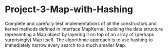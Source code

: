 # Project-3-Map-with-Hashing

Complete and carefully test implementations of all the constructors and kernel methods defined in interface MapKernel, building the data structure representing a Map object by layering it on top of an array of (perhaps surprisingly) Map itself. The algorithmic approach is to use hashing to immediately narrow every search to a much smaller Map.
